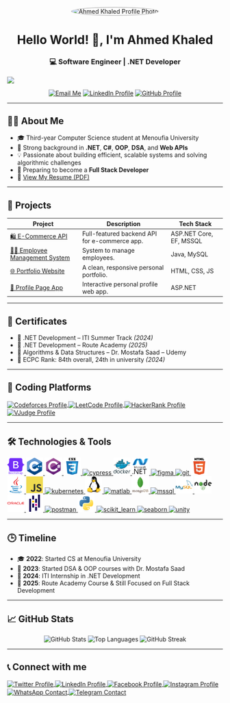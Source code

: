 <p align="center">
  <img src="https://github.com/ahmed-khalid2004/ahmed-khalid/blob/main/photo_2025-05-18_18-10-20.jpg" alt="Ahmed Khaled Profile Photo" width="200" style="border-radius: 50%; border: 2px solid #ccc;" />
</p>

<h1 align="center">Hello World! 👋, I'm Ahmed Khaled</h1>
<h3 align="center">💻 Software Engineer | .NET Developer</h3>

<img width="250" align="center" src="https://c.tenor.com/_DOBjnGspYAAAAAM/code-coding.gif">

<p align="center">
  <a href="mailto:engahmedkhalid3s@gmail.com" target="_blank"><img src="https://img.shields.io/badge/Gmail-D14836?style=for-the-badge&logo=gmail&logoColor=white" alt="Email Me" /></a>
  <a href="https://www.linkedin.com/in/ahmed-khalid-5b6349259" target="_blank"><img src="https://img.shields.io/badge/LinkedIn-blue?style=for-the-badge&logo=linkedin&logoColor=white" alt="LinkedIn Profile" /></a>
  <a href="https://github.com/ahmed-khalid2004" target="_blank"><img src="https://img.shields.io/badge/GitHub-100000?style=for-the-badge&logo=github&logoColor=white" alt="GitHub Profile" /></a>
</p>

---

## 👨‍💻 About Me

- 🎓 Third-year Computer Science student at Menoufia University  
- 🧠 Strong background in **.NET**, **C#**, **OOP**, **DSA**, and **Web APIs**
- 💡 Passionate about building efficient, scalable systems and solving algorithmic challenges
- 🚀 Preparing to become a **Full Stack Developer**
- 📄 [View My Resume (PDF)](https://drive.google.com/drive/u/1/folders/1opgLhB4Uxh6iPucmKOj294sGBTB0hRrF)

---

## 💼 Projects

| Project | Description | Tech Stack |
|--------|-------------|------------|
| [🛍️ E-Commerce API](https://github.com/ahmed-khalid2004/C43-G02-API) | Full-featured backend API for e-commerce app. | ASP.NET Core, EF, MSSQL |
| [👨‍💼 Employee Management System](https://github.com/ahmed-khalid2004/Employee-Management-System) | System to manage employees. | Java, MySQL |
| [🌐 Portfolio Website](https://github.com/ahmed-khalid2004/Portfolio_Website) | A clean, responsive personal portfolio. | HTML, CSS, JS |
| [🧾 Profile Page App](https://github.com/ahmed-khalid2004/ProfilePageApp) | Interactive personal profile web app. | ASP.NET |

---

## 📜 Certificates

- 🏅 .NET Development – ITI Summer Track *(2024)*
- 🏅 .NET Development – Route Academy *(2025)*
- 🧠 Algorithms & Data Structures – Dr. Mostafa Saad – Udemy
- 🥇 ECPC Rank: 84th overall, 24th in university *(2024)*

---

## 🧠 Coding Platforms

<p align="left">
  <a href="https://codeforces.com/profile/_madboly" target="_blank">
    <img align="center" src="https://raw.githubusercontent.com/rahuldkjain/github-profile-readme-generator/master/src/images/icons/Social/codeforces.svg" alt="Codeforces Profile" height="30" width="40" />
  </a>
  <a href="https://leetcode.com/u/xinLFbBoWb/" target="_blank">
    <img align="center" src="https://upload.wikimedia.org/wikipedia/commons/1/19/LeetCode_logo_black.png" alt="LeetCode Profile" height="30" width="40" />
  </a>
  <a href="https://www.hackerrank.com/engahmedkhalid3s" target="_blank">
    <img align="center" src="https://raw.githubusercontent.com/rahuldkjain/github-profile-readme-generator/master/src/images/icons/Social/hackerrank.svg" alt="HackerRank Profile" height="30" width="40" />
  </a>
  <a href="https://vjudge.net/user/Madbouly" target="_blank">
    <img align="center" src="https://img.icons8.com/color/48/000000/code.png" alt="VJudge Profile" height="30" width="40" />
  </a>
</p>

---

## 🛠️ Technologies & Tools

<p align="left"> <a href="https://getbootstrap.com" target="_blank" rel="noreferrer"> <img src="https://raw.githubusercontent.com/devicons/devicon/master/icons/bootstrap/bootstrap-plain-wordmark.svg" alt="bootstrap" width="40" height="40"/> </a> <a href="https://www.w3schools.com/cpp/" target="_blank" rel="noreferrer"> <img src="https://raw.githubusercontent.com/devicons/devicon/master/icons/cplusplus/cplusplus-original.svg" alt="cplusplus" width="40" height="40"/> </a> <a href="https://www.w3schools.com/cs/" target="_blank" rel="noreferrer"> <img src="https://raw.githubusercontent.com/devicons/devicon/master/icons/csharp/csharp-original.svg" alt="csharp" width="40" height="40"/> </a> <a href="https://www.w3schools.com/css/" target="_blank" rel="noreferrer"> <img src="https://raw.githubusercontent.com/devicons/devicon/master/icons/css3/css3-original-wordmark.svg" alt="css3" width="40" height="40"/> </a> <a href="https://www.cypress.io" target="_blank" rel="noreferrer"> <img src="https://raw.githubusercontent.com/simple-icons/simple-icons/6e46ec1fc23b60c8fd0d2f2ff46db82e16dbd75f/icons/cypress.svg" alt="cypress" width="40" height="40"/> </a> <a href="https://www.docker.com/" target="_blank" rel="noreferrer"> <img src="https://raw.githubusercontent.com/devicons/devicon/master/icons/docker/docker-original-wordmark.svg" alt="docker" width="40" height="40"/> </a> <a href="https://dotnet.microsoft.com/" target="_blank" rel="noreferrer"> <img src="https://raw.githubusercontent.com/devicons/devicon/master/icons/dot-net/dot-net-original-wordmark.svg" alt="dotnet" width="40" height="40"/> </a> <a href="https://www.figma.com/" target="_blank" rel="noreferrer"> <img src="https://www.vectorlogo.zone/logos/figma/figma-icon.svg" alt="figma" width="40" height="40"/> </a> <a href="https://git-scm.com/" target="_blank" rel="noreferrer"> <img src="https://www.vectorlogo.zone/logos/git-scm/git-scm-icon.svg" alt="git" width="40" height="40"/> </a> <a href="https://www.w3.org/html/" target="_blank" rel="noreferrer"> <img src="https://raw.githubusercontent.com/devicons/devicon/master/icons/html5/html5-original-wordmark.svg" alt="html5" width="40" height="40"/> </a> <a href="https://www.java.com" target="_blank" rel="noreferrer"> <img src="https://raw.githubusercontent.com/devicons/devicon/master/icons/java/java-original.svg" alt="java" width="40" height="40"/> </a> <a href="https://developer.mozilla.org/en-US/docs/Web/JavaScript" target="_blank" rel="noreferrer"> <img src="https://raw.githubusercontent.com/devicons/devicon/master/icons/javascript/javascript-original.svg" alt="javascript" width="40" height="40"/> </a> <a href="https://kubernetes.io" target="_blank" rel="noreferrer"> <img src="https://www.vectorlogo.zone/logos/kubernetes/kubernetes-icon.svg" alt="kubernetes" width="40" height="40"/> </a> <a href="https://www.linux.org/" target="_blank" rel="noreferrer"> <img src="https://raw.githubusercontent.com/devicons/devicon/master/icons/linux/linux-original.svg" alt="linux" width="40" height="40"/> </a> <a href="https://www.mathworks.com/" target="_blank" rel="noreferrer"> <img src="https://upload.wikimedia.org/wikipedia/commons/2/21/Matlab_Logo.png" alt="matlab" width="40" height="40"/> </a> <a href="https://www.mongodb.com/" target="_blank" rel="noreferrer"> <img src="https://raw.githubusercontent.com/devicons/devicon/master/icons/mongodb/mongodb-original-wordmark.svg" alt="mongodb" width="40" height="40"/> </a> <a href="https://www.microsoft.com/en-us/sql-server" target="_blank" rel="noreferrer"> <img src="https://www.svgrepo.com/show/303229/microsoft-sql-server-logo.svg" alt="mssql" width="40" height="40"/> </a> <a href="https://www.mysql.com/" target="_blank" rel="noreferrer"> <img src="https://raw.githubusercontent.com/devicons/devicon/master/icons/mysql/mysql-original-wordmark.svg" alt="mysql" width="40" height="40"/> </a> <a href="https://nodejs.org" target="_blank" rel="noreferrer"> <img src="https://raw.githubusercontent.com/devicons/devicon/master/icons/nodejs/nodejs-original-wordmark.svg" alt="nodejs" width="40" height="40"/> </a> <a href="https://www.oracle.com/" target="_blank" rel="noreferrer"> <img src="https://raw.githubusercontent.com/devicons/devicon/master/icons/oracle/oracle-original.svg" alt="oracle" width="40" height="40"/> </a> <a href="https://pandas.pydata.org/" target="_blank" rel="noreferrer"> <img src="https://raw.githubusercontent.com/devicons/devicon/2ae2a900d2f041da66e950e4d48052658d850630/icons/pandas/pandas-original.svg" alt="pandas" width="40" height="40"/> </a> <a href="https://postman.com" target="_blank" rel="noreferrer"> <img src="https://www.vectorlogo.zone/logos/getpostman/getpostman-icon.svg" alt="postman" width="40" height="40"/> </a> <a href="https://www.python.org" target="_blank" rel="noreferrer"> <img src="https://raw.githubusercontent.com/devicons/devicon/master/icons/python/python-original.svg" alt="python" width="40" height="40"/> </a> <a href="https://scikit-learn.org/" target="_blank" rel="noreferrer"> <img src="https://upload.wikimedia.org/wikipedia/commons/0/05/Scikit_learn_logo_small.svg" alt="scikit_learn" width="40" height="40"/> </a> <a href="https://seaborn.pydata.org/" target="_blank" rel="noreferrer"> <img src="https://seaborn.pydata.org/_images/logo-mark-lightbg.svg" alt="seaborn" width="40" height="40"/> </a> <a href="https://unity.com/" target="_blank" rel="noreferrer"> <img src="https://www.vectorlogo.zone/logos/unity3d/unity3d-icon.svg" alt="unity" width="40" height="40"/> </a> </p>

---

## 🕒 Timeline

- 🎓 **2022**: Started CS at Menoufia University
- 🧠 **2023**: Started DSA & OOP courses with Dr. Mostafa Saad
- 🧩 **2024**: ITI Internship in .NET Development
- 🚀 **2025**: Route Academy Course & Still Focused on Full Stack Development

---

## 📈 GitHub Stats

<p align="center">
  <img src="https://github-readme-stats.vercel.app/api?username=ahmed-khalid2004&show_icons=true&theme=default" alt="GitHub Stats" />
  <img src="https://github-readme-stats.vercel.app/api/top-langs/?username=ahmed-khalid2004&layout=compact" alt="Top Languages" />
  <img src="https://github-readme-streak-stats.herokuapp.com/?user=ahmed-khalid2004" alt="GitHub Streak" />
</p>

---
## 📞 Connect with me
<p align="left">
  <a href="https://twitter.com/ahmed_khalid25" target="_blank">
    <img align="center" src="https://raw.githubusercontent.com/rahuldkjain/github-profile-readme-generator/master/src/images/icons/Social/twitter.svg" alt="Twitter Profile" height="30" width="40" />
  </a>
  <a href="https://linkedin.com/in/ahmed-khalid-5b6349259" target="_blank">
    <img align="center" src="https://raw.githubusercontent.com/rahuldkjain/github-profile-readme-generator/master/src/images/icons/Social/linked-in-alt.svg" alt="LinkedIn Profile" height="30" width="40" />
  </a>
  <a href="https://fb.com/ahmad.khalid.462754" target="_blank">
    <img align="center" src="https://raw.githubusercontent.com/rahuldkjain/github-profile-readme-generator/master/src/images/icons/Social/facebook.svg" alt="Facebook Profile" height="30" width="40" />
  </a>
  <a href="https://instagram.com/ahmed_khalid57" target="_blank">
    <img align="center" src="https://raw.githubusercontent.com/rahuldkjain/github-profile-readme-generator/master/src/images/icons/Social/instagram.svg" alt="Instagram Profile" height="30" width="40" />
  </a>
  <a href="https://wa.me/201110871987" target="_blank">
    <img align="center" src="https://raw.githubusercontent.com/rahuldkjain/github-profile-readme-generator/master/src/images/icons/Social/whatsapp.svg" alt="WhatsApp Contact" height="30" width="40" />
  </a>
  <a href="https://t.me/Ahmedkhaled1u" target="_blank">
    <img align="center" src="https://img.icons8.com/color/48/telegram-app--v1.png" alt="Telegram Contact" height="30" width="40" />
  </a>
</p>
